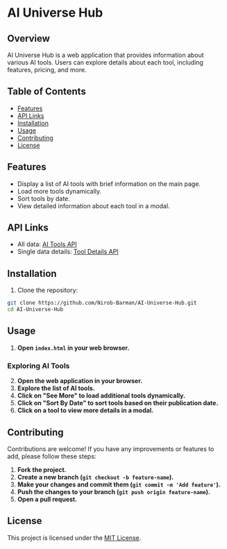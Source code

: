 # AI Universe Hub

## Overview

AI Universe Hub is a web application that provides information about various AI tools. Users can explore details about each tool, including features, pricing, and more.

## Table of Contents

- [Features](#features)
- [API Links](#api-links)
- [Installation](#installation)
- [Usage](#usage)
- [Contributing](#contributing)
- [License](#license)

## Features

- Display a list of AI tools with brief information on the main page.
- Load more tools dynamically.
- Sort tools by date.
- View detailed information about each tool in a modal.

## API Links

- All data: [AI Tools API](https://openapi.programming-hero.com/api/ai/tools)
- Single data details: [Tool Details API](https://openapi.programming-hero.com/api/ai/tool/{id})

## Installation

1. Clone the repository:

```bash
git clone https://github.com/Nirob-Barman/AI-Universe-Hub.git
cd AI-Universe-Hub
```

## Usage

1. **Open `index.html` in your web browser.**

### Exploring AI Tools

2. **Open the web application in your browser.**
3. **Explore the list of AI tools.**
4. **Click on "See More" to load additional tools dynamically.**
5. **Click on "Sort By Date" to sort tools based on their publication date.**
6. **Click on a tool to view more details in a modal.**

## Contributing

Contributions are welcome! If you have any improvements or features to add, please follow these steps:

1. **Fork the project.**
2. **Create a new branch (`git checkout -b feature-name`).**
3. **Make your changes and commit them (`git commit -m 'Add feature'`).**
4. **Push the changes to your branch (`git push origin feature-name`).**
5. **Open a pull request.**

## License

This project is licensed under the [MIT License](LICENSE).
